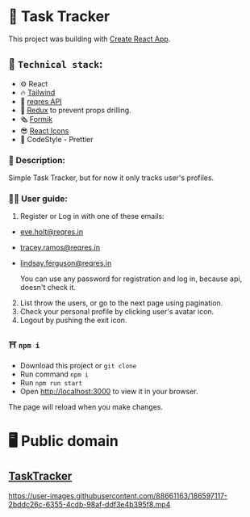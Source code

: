# :briefcase: Task Tracker

This project was building with
[Create React App](https://reactjs.org/).

## :rocket: `Technical stack`:

- :gear: React
- :fire: [Tailwind](https://tailwindcss.com/)
- :file_folder: [reqres API](https://reqres.in/)
- :rabbit: [Redux](https://redux.js.org/) to prevent props drilling.
- :newspaper_roll: [Formik](https://formik.org/)
- :sunglasses: [React Icons](https://react-icons.github.io/react-icons/)
- :rabbit: CodeStyle - Prettier

### :scroll: Description:

Simple Task Tracker, but for now it only tracks user's profiles.

### :astronaut: User guide:

1. Register or Log in with one of these emails:
- eve.holt@reqres.in
- tracey.ramos@reqres.in
- lindsay.ferguson@reqres.in

  You can use any password for registration and log in, because api, doesn't check it.

2. List throw the users, or go to the next page using pagination.
3. Check your personal profile by clicking user's avatar icon.
4. Logout by pushing the exit icon.

### :shinto_shrine: `npm i`

- Download this project or `git clone`
- Run command `npm i`
- Run `npm run start`
- Open [http://localhost:3000](http://localhost:3000) to view it in your browser.

The page will reload when you make changes.

# :desktop_computer: Public domain

## [TaskTracker](https://bakay-task-tracker.vercel.app/)




https://user-images.githubusercontent.com/88661163/186597117-2bddc26c-6355-4cdb-98af-ddf3e4b395f8.mp4

